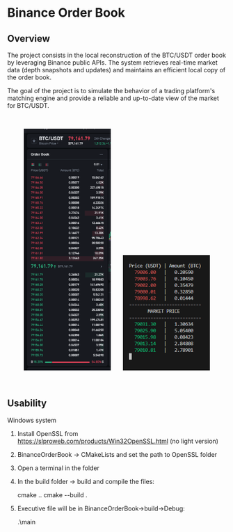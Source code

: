 # Binance Order Book
## Overview
The project consists in the local reconstruction of the BTC/USDT order book by leveraging Binance public APIs. The system retrieves real-time market data (depth snapshots and updates) and maintains an efficient local copy of the order book.

The goal of the project is to simulate the behavior of a trading platform's matching engine and provide a reliable and up-to-date view of the market for BTC/USDT.

&nbsp;
<p align="center">
    <a href="https://github.com/PietroValente/BinanceOrderBook/blob/main/images/Binance.png"><img src="https://github.com/PietroValente/BinanceOrderBook/blob/main/images/Binance.png" alt="" width="200px"></a>
    &nbsp;
    &nbsp;
    &nbsp;
        <a href="https://github.com/PietroValente/BinanceOrderBook/blob/main/images/ProgramExecution.png"><img src="https://github.com/PietroValente/BinanceOrderBook/blob/main/images/ProgramExecution.png" alt="" width="200px"></a>
</p>
&nbsp;

## Usability
Windows system

1. Install OpenSSL from https://slproweb.com/products/Win32OpenSSL.html (no light version)
2. BinanceOrderBook -> CMakeLists and set the path to OpenSSL folder
3. Open a terminal in the folder
4. In the build folder -> build and compile the files:

   cmake .. 
   cmake --build .  
  
5. Executive file will be in BinanceOrderBook->build->Debug:

   .\main 
  
